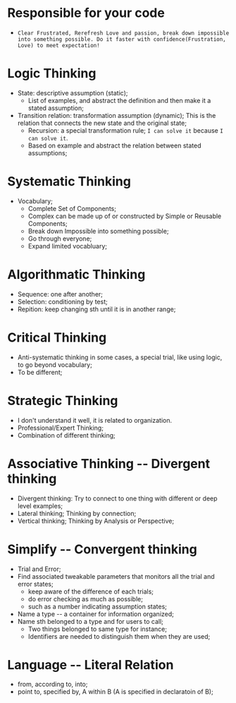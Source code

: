 # Responsible for your code

* `Clear Frustrated, Rerefresh Love and passion, break down impossible into
  something possible. Do it faster with confidence(Frustration, Love) to meet
  expectation!`

# Logic Thinking

* State: descriptive assumption (static); 
	* List of examples, and abstract the definition and then make it a stated assumption;
* Transition relation: transformation assumption (dynamic); This is the relation that connects the new state and the original state;
	* Recursion: a special transformation rule; `I can solve it` because `I can solve it`.
	* Based on example and abstract the relation between stated assumptions;

# Systematic Thinking

* Vocabulary;
	* Complete Set of Components;
	* Complex can be made up of or constructed by Simple or Reusable Components;
	* Break down Impossible into something possible;
	* Go through everyone;
	* Expand limited vocabluary;

# Algorithmatic Thinking

* Sequence: one after another;
* Selection: conditioning by test;
* Repition: keep changing sth until it is in another range;

# Critical Thinking

* Anti-systematic thinking in some cases, a special trial, like using logic, to go beyond vocabulary;
* To be different;

# Strategic Thinking

* I don't understand it well, it is related to organization.
* Professional/Expert Thinking;
* Combination of different thinking;

# Associative Thinking -- Divergent thinking

* Divergent thinking: Try to connect to one thing with different or deep level examples;
* Lateral thinking; Thinking by connection;
* Vertical thinking; Thinking by Analysis or Perspective;

# Simplify -- Convergent thinking

* Trial and Error;
* Find associated tweakable parameters that monitors all the trial and error states;
	* keep aware of the difference of each trials;
	* do error checking as much as possible;
	* such as a number indicating assumption states;
* Name a type -- a container for information organized;
* Name sth belonged to a type and for users to call; 
	* Two things belonged to same type for instance;
	* Identifiers are needed to distinguish them when they are used;


# Language -- Literal Relation

* from, according to, into;
* point to, specified by, A within B (A is specified in declaratoin of B);
